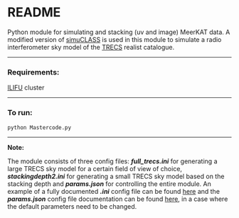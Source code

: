 # README

Python module for simulating and stacking (uv and image) MeerKAT data. A modified version of [simuCLASS](https://bitbucket.org/itrharrison/simuclass/src/master/) is used in this module to simulate a radio interferometer sky model of the [TRECS](https://arxiv.org/abs/1805.05222) realist catalogue.

---

### Requirements:
[ILIFU](http://docs.ilifu.ac.za/#/) cluster

---

### To run:
```python
python Mastercode.py
```
---

**Note:**

The module consists of three config files: ***full_trecs.ini*** for generating a large TRECS sky model for a certain field of view of choice, ***stackingdepth2.ini*** for generating a small TRECS sky model based on the stacking depth and ***params.json*** for controlling the entire module. An example of a fully documented ***.ini*** config file can be found [here](https://bitbucket.org/itrharrison/simuclass/src/master/example_verbose.ini) and the ***params.json*** config file documentation can be found [here](https://github.com/thatoeugine/uv-stacking_MeerKAT_sim_data.wiki.git), in a case where the default parameters need to be changed.
